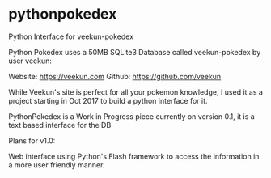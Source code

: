 # pythonpokedex
Python Interface for veekun-pokedex


Python Pokedex uses a 50MB SQLite3 Database called veekun-pokedex by user veekun:

Website: https://veekun.com
Github: https://github.com/veekun

While Veekun's site is perfect for all your pokemon knowledge, I used it as a project starting in Oct 2017 to build a python interface for it. 

PythonPokedex is a Work in Progress piece currently on version 0.1, it is a text based interface for the DB

Plans for v1.0:

Web interface using Python's Flash framework to access the information in a more user friendly manner.